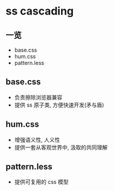 # ss cascading

## 一览
+ base.css
+ hum.css
+ pattern.less

## base.css
+ 负责擦除浏览器兼容
+ 提供 ss 原子类, 方便快速开发(矛与盾)

## hum.css
+ 增强语义性, 人义性
+ 提供一套从客观世界中, 汲取的共同理解

## pattern.less
+ 提供可复用的 css 模型
